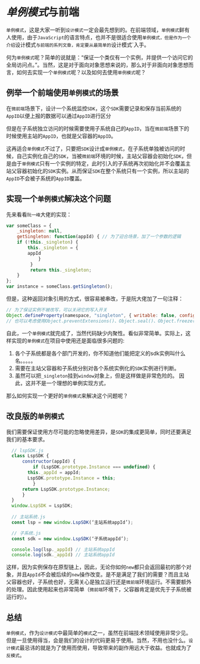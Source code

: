 # *单例模式*与前端

`单例模式`，这是大家一听到`设计模式`一定会最先想到的。在前端领域，`单例模式`鲜有人使用，由于`JavaScript`的语言特点，也并不是很适合使用`单例模式，但是作为一个介绍`设计模式`与前端的系列文章，肯定要从最简单的`设计模式`入手。

何为`单例模式`呢？简单的说就是：“保证一个类仅有一个实例，并提供一个访问它的全局访问点。”。当然，这是对于面向对象思想来说的，那么对于非面向对象思想而言，如何去实现一个`单例模式`呢？以及如何去使用`单例模式`呢？

## 例举一个前端使用`单例模式`的场景
在`微前端`场景下，设计一个系统监控`SDK`，这个`SDK`需要记录和保存当前系统的`AppID`以便上报的数据可以通过`AppID`进行区分

但是在子系统独立访问的时候需要使用子系统自己的`AppID`，当在`微前端`场景下的时候使用主站的`AppID`，也就是父容器的`AppID`。

这再适合`单例模式`不过了，只要把`SDK`设计成`单例模式`，在子系统单独被访问的时候，自己实例化自己的`SDK`，当被`微前端`环境的时候，主站父容器会初始化`SDK`，但是由于`单例模式`只有一个实例的特定，此时引入的子系统再次初始化并不会覆盖主站父容器初始化的`SDK`实例。从而保证`SDK`在整个系统只有一个实例，所以主站的`AppID`不会被子系统的`AppID`覆盖。

## 实现一个`单例模式`解决这个问题
先来看看`阮一峰`大佬的实现：
```js
var someClass = {
    _singleton: null,			
    getSingleton: function(appId) { // 为了迎合场景，加了一个参数的逻辑
	if (!this._singleton) {
	    this._singleton = {
		appId
            }
         }	
         return this._singleton;
    }
};
var instance = someClass.getSingleton();
```
但是，这种返回对象引用的方式，很容易被串改，于是阮大佬加了一句注释：
```js
// 为了保证实例不被改写，可以关闭它的写入开关
Object.defineProperty(namespace, "singleton", { writable: false, configurable: false, value: { ... } });
// 也可以考虑使用Object.preventExtensions()、Object.seal()、Object.freeze()等方法，限制对实例进行写操作。
```
自此，一个`单例模式`就完成了，当然代码缺少内聚性。看似非常简单。实际上，这样实现的`单例模式`在项目中使用还是面临很多问题的:
1. 各个子系统都是各个部门开发的，你不知道他们能把定义的sdk实例叫什么名。。。。。
2. 需要在主站父容器和子系统分别对各个系统实例化的`SDK`实例进行判断。
3. 虽然可以把`_singleton`挂到`window`对象上，但是这样做是非常危险的。
因此，这并不是一个理想的单例实现方式，

那么如何实现一个更好的`单例模式`来解决这个问题呢？

## 改良版的`单例模式`
我们需要保证使用方尽可能的忽略使用差异，是`SDK`的集成更简单，同时还要满足我们的基本要求。
```js
  // lspSDK.js
  class LspSDK {
      constructor(appId) {
          if (LspSDK.prototype.Instance === undefined) {
		this._appId = appId;
		LspSDK.prototype.Instance = this;
          }
	  return LspSDK.prototype.Instance;
      }
  }
  window.LspSDK = LspSDK;
  
  // 主站系统.js
  const lsp = new window.LspSDK(‘主站系统appId’);

  // 子系统.js
  const sdk = new window.LspSDK(‘子系统appId’);	

  console.log(lsp._appId) // 主站系统appId
  console.log(sdk._appId) // 主站系统appId
```

这样，因为实例保存在原型链上，因此，无论你如何`new`都只会返回最初的那个对象，并且`AppId`不会被后续的`new`操作改变。是不是满足了我们的需要？而且主站父容器也好，子系统也好，无需关心是独立运行还是`微前端`环境运行。不需要额外的处理。因此使用起来也非常简单（`微前端`环境下，父容器肯定是优先于子系统被运行的）。

## 总结
`单例模式`，作为`设计模式`中最简单的`模式`之一，虽然在前端技术领域使用非常少见。但是一旦使用得当，会是我们的设计的代码更易于使用。当然，不用也没什么。`设计模式`最忌讳的就是为了使用而使用，导致带来的副作用远大于收益。也就成为了`反模式`。


